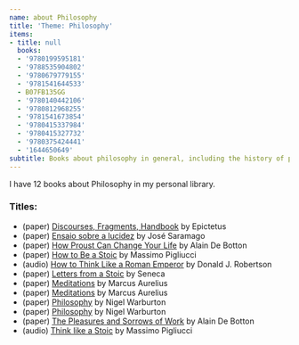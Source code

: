 ```yaml
---
name: about Philosophy
title: 'Theme: Philosophy'
items:
- title: null
  books:
  - '9780199595181'
  - '9788535904802'
  - '9780679779155'
  - '9781541644533'
  - B07FB135GG
  - '9780140442106'
  - '9780812968255'
  - '9781541673854'
  - '9780415337984'
  - '9780415327732'
  - '9780375424441'
  - '1644650649'
subtitle: Books about philosophy in general, including the history of philosophy
---
```

I have 12 books about Philosophy in my personal library.

### Titles:
- (paper) [Discourses, Fragments, Handbook](/books/info/9780199595181) by Epictetus
- (paper) [Ensaio sobre a lucidez](/books/info/9788535904802) by José Saramago
- (paper) [How Proust Can Change Your Life](/books/info/9780679779155) by Alain De Botton
- (paper) [How to Be a Stoic](/books/info/9781541644533) by Massimo Pigliucci
- (audio) [How to Think Like a Roman Emperor](/books/info/B07FB135GG) by Donald J. Robertson
- (paper) [Letters from a Stoic](/books/info/9780140442106) by Seneca
- (paper) [Meditations](/books/info/9780812968255) by Marcus Aurelius
- (paper) [Meditations](/books/info/9781541673854) by Marcus Aurelius
- (paper) [Philosophy](/books/info/9780415337984) by Nigel Warburton
- (paper) [Philosophy](/books/info/9780415327732) by Nigel Warburton
- (paper) [The Pleasures and Sorrows of Work](/books/info/9780375424441) by Alain De Botton
- (audio) [Think like a Stoic](/books/info/1644650649) by Massimo Pigliucci
